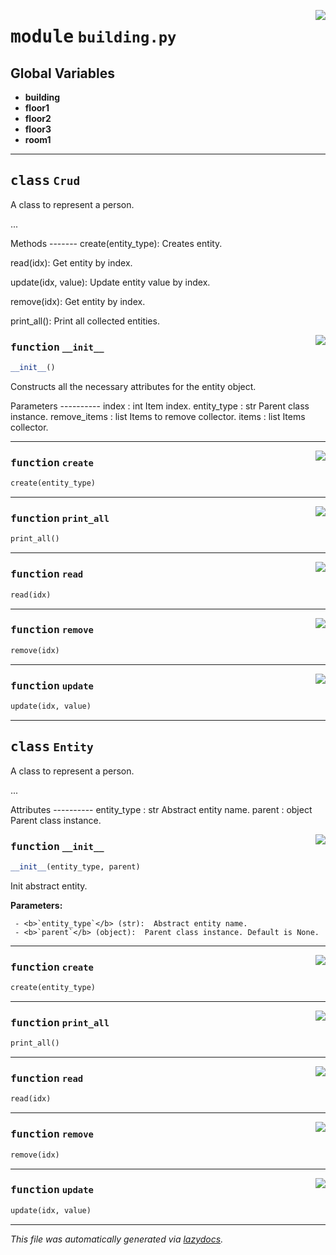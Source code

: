 <!-- markdownlint-disable -->

<a href="https://github.com/teamco/python_doc/blob/main/building.py/building.py#L0"><img align="right" style="float:right;" src="https://img.shields.io/badge/-source-cccccc?style=flat-square"></a>

# <kbd>module</kbd> `building.py`




**Global Variables**
---------------
- **building**
- **floor1**
- **floor2**
- **floor3**
- **room1**


---

## <kbd>class</kbd> `Crud`
A class to represent a person. 

... 

Methods 
------- create(entity_type):  Creates entity. 

read(idx):  Get entity by index. 

update(idx, value):  Update entity value by index. 

remove(idx):  Get entity by index. 

print_all():  Print all collected entities. 

<a href="https://github.com/teamco/python_doc/blob/main/building.py/building.py#L24"><img align="right" style="float:right;" src="https://img.shields.io/badge/-source-cccccc?style=flat-square"></a>

### <kbd>function</kbd> `__init__`

```python
__init__()
```

Constructs all the necessary attributes for the entity object. 

Parameters 
----------  index : int  Item index.  entity_type : str  Parent class instance.  remove_items : list  Items to remove collector.  items : list  Items collector. 




---

<a href="https://github.com/teamco/python_doc/blob/main/building.py/building.py#L44"><img align="right" style="float:right;" src="https://img.shields.io/badge/-source-cccccc?style=flat-square"></a>

### <kbd>function</kbd> `create`

```python
create(entity_type)
```





---

<a href="https://github.com/teamco/python_doc/blob/main/building.py/building.py#L66"><img align="right" style="float:right;" src="https://img.shields.io/badge/-source-cccccc?style=flat-square"></a>

### <kbd>function</kbd> `print_all`

```python
print_all()
```





---

<a href="https://github.com/teamco/python_doc/blob/main/building.py/building.py#L49"><img align="right" style="float:right;" src="https://img.shields.io/badge/-source-cccccc?style=flat-square"></a>

### <kbd>function</kbd> `read`

```python
read(idx)
```





---

<a href="https://github.com/teamco/python_doc/blob/main/building.py/building.py#L58"><img align="right" style="float:right;" src="https://img.shields.io/badge/-source-cccccc?style=flat-square"></a>

### <kbd>function</kbd> `remove`

```python
remove(idx)
```





---

<a href="https://github.com/teamco/python_doc/blob/main/building.py/building.py#L52"><img align="right" style="float:right;" src="https://img.shields.io/badge/-source-cccccc?style=flat-square"></a>

### <kbd>function</kbd> `update`

```python
update(idx, value)
```






---

## <kbd>class</kbd> `Entity`
A class to represent a person. 

... 

Attributes 
---------- entity_type : str  Abstract entity name. parent : object  Parent class instance. 

<a href="https://github.com/teamco/python_doc/blob/main/building.py/building.py#L89"><img align="right" style="float:right;" src="https://img.shields.io/badge/-source-cccccc?style=flat-square"></a>

### <kbd>function</kbd> `__init__`

```python
__init__(entity_type, parent)
```

Init abstract entity. 

**Parameters:**
 
     - <b>`entity_type`</b> (str):  Abstract entity name. 
     - <b>`parent`</b> (object):  Parent class instance. Default is None. 




---

<a href="https://github.com/teamco/python_doc/blob/main/building.py/building.py#L44"><img align="right" style="float:right;" src="https://img.shields.io/badge/-source-cccccc?style=flat-square"></a>

### <kbd>function</kbd> `create`

```python
create(entity_type)
```





---

<a href="https://github.com/teamco/python_doc/blob/main/building.py/building.py#L66"><img align="right" style="float:right;" src="https://img.shields.io/badge/-source-cccccc?style=flat-square"></a>

### <kbd>function</kbd> `print_all`

```python
print_all()
```





---

<a href="https://github.com/teamco/python_doc/blob/main/building.py/building.py#L49"><img align="right" style="float:right;" src="https://img.shields.io/badge/-source-cccccc?style=flat-square"></a>

### <kbd>function</kbd> `read`

```python
read(idx)
```





---

<a href="https://github.com/teamco/python_doc/blob/main/building.py/building.py#L58"><img align="right" style="float:right;" src="https://img.shields.io/badge/-source-cccccc?style=flat-square"></a>

### <kbd>function</kbd> `remove`

```python
remove(idx)
```





---

<a href="https://github.com/teamco/python_doc/blob/main/building.py/building.py#L52"><img align="right" style="float:right;" src="https://img.shields.io/badge/-source-cccccc?style=flat-square"></a>

### <kbd>function</kbd> `update`

```python
update(idx, value)
```








---

_This file was automatically generated via [lazydocs](https://github.com/ml-tooling/lazydocs)._
